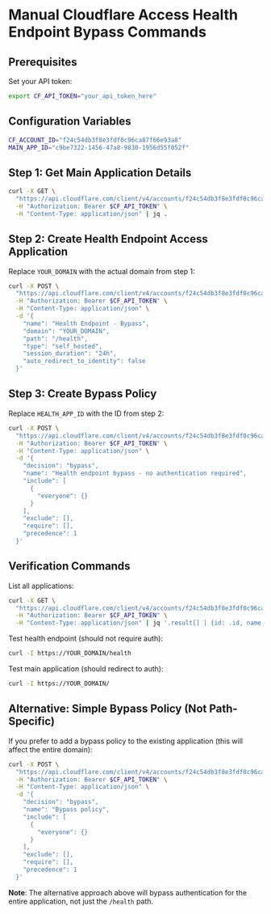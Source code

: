 # Manual Cloudflare Access Health Endpoint Bypass Commands

## Prerequisites

Set your API token:
```bash
export CF_API_TOKEN="your_api_token_here"
```

## Configuration Variables
```bash
CF_ACCOUNT_ID="f24c54db3f8e3fdf0c96ca87f66e93a8"
MAIN_APP_ID="c9be7322-1456-47a8-9830-1956d55f052f"
```

## Step 1: Get Main Application Details

```bash
curl -X GET \
  "https://api.cloudflare.com/client/v4/accounts/f24c54db3f8e3fdf0c96ca87f66e93a8/access/apps/c9be7322-1456-47a8-9830-1956d55f052f" \
  -H "Authorization: Bearer $CF_API_TOKEN" \
  -H "Content-Type: application/json" | jq .
```

## Step 2: Create Health Endpoint Access Application

Replace `YOUR_DOMAIN` with the actual domain from step 1:

```bash
curl -X POST \
  "https://api.cloudflare.com/client/v4/accounts/f24c54db3f8e3fdf0c96ca87f66e93a8/access/apps" \
  -H "Authorization: Bearer $CF_API_TOKEN" \
  -H "Content-Type: application/json" \
  -d '{
    "name": "Health Endpoint - Bypass",
    "domain": "YOUR_DOMAIN",
    "path": "/health",
    "type": "self_hosted",
    "session_duration": "24h",
    "auto_redirect_to_identity": false
  }'
```

## Step 3: Create Bypass Policy

Replace `HEALTH_APP_ID` with the ID from step 2:

```bash
curl -X POST \
  "https://api.cloudflare.com/client/v4/accounts/f24c54db3f8e3fdf0c96ca87f66e93a8/access/apps/HEALTH_APP_ID/policies" \
  -H "Authorization: Bearer $CF_API_TOKEN" \
  -H "Content-Type: application/json" \
  -d '{
    "decision": "bypass",
    "name": "Health endpoint bypass - no authentication required",
    "include": [
      {
        "everyone": {}
      }
    ],
    "exclude": [],
    "require": [],
    "precedence": 1
  }'
```

## Verification Commands

List all applications:
```bash
curl -X GET \
  "https://api.cloudflare.com/client/v4/accounts/f24c54db3f8e3fdf0c96ca87f66e93a8/access/apps" \
  -H "Authorization: Bearer $CF_API_TOKEN" \
  -H "Content-Type: application/json" | jq '.result[] | {id: .id, name: .name, domain: .domain, path: .path}'
```

Test health endpoint (should not require auth):
```bash
curl -I https://YOUR_DOMAIN/health
```

Test main application (should redirect to auth):
```bash
curl -I https://YOUR_DOMAIN/
```

## Alternative: Simple Bypass Policy (Not Path-Specific)

If you prefer to add a bypass policy to the existing application (this will affect the entire domain):

```bash
curl -X POST \
  "https://api.cloudflare.com/client/v4/accounts/f24c54db3f8e3fdf0c96ca87f66e93a8/access/apps/c9be7322-1456-47a8-9830-1956d55f052f/policies" \
  -H "Authorization: Bearer $CF_API_TOKEN" \
  -H "Content-Type: application/json" \
  -d '{
    "decision": "bypass",
    "name": "Bypass policy",
    "include": [
      {
        "everyone": {}
      }
    ],
    "exclude": [],
    "require": [],
    "precedence": 1
  }'
```

**Note**: The alternative approach above will bypass authentication for the entire application, not just the `/health` path.